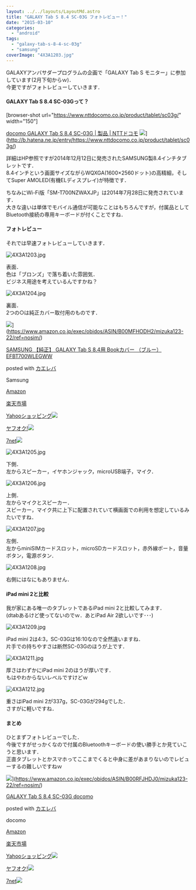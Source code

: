 ```yaml
---
layout: ../../layouts/LayoutMd.astro
title: "GALAXY Tab S 8.4 SC-03G フォトレビュー！"
date: "2015-03-10"
categories: 
  - "android"
tags: 
  - "galaxy-tab-s-8-4-sc-03g"
  - "samsung"
coverImage: "4X3A1203.jpg"
---
```


GALAXYアンバサダープログラムの企画で「GALAXY Tab S モニター」に参加しています(2月下旬からｗ)．  
今更ですがフォトレビューしていきます．

#### GALAXY Tab S 8.4 SC-03Gって？

\[browser-shot url="https://www.nttdocomo.co.jp/product/tablet/sc03g/" width="150"\]

[docomo GALAXY Tab S 8.4 SC-03G | 製品 | NTTドコモ](https://www.nttdocomo.co.jp/product/tablet/sc03g/) ![](http://b.hatena.ne.jp/entry/image/https://www.nttdocomo.co.jp/product/tablet/sc03g/)](http://b.hatena.ne.jp/entry/https://www.nttdocomo.co.jp/product/tablet/sc03g/)

詳細はHP参照ですが2014年12月12日に発売されたSAMSUNG製8.4インチタブレットです．  
8.4インチという画面サイズながらWQXGA(1600×2560ドット)の高精細，そしてSuper AMOLED(有機ELディスプレイ)が特徴です．

ちなみにWi-Fi版「SM-T700NZWAXJP」は2014年7月28日に発売されています．  
大きな違いは単体でモバイル通信が可能なことはもちろんですが，付属品としてBluetooth接続の専用キーボードが付くことですね．

#### フォトレビュー

それでは早速フォトレビューしていきます．

![4X3A1203.jpg](/archive/images/16577006850_e6ddd58f99_b.jpg)
 
表面．  
色は「ブロンズ」で落ち着いた雰囲気．  
ビジネス用途を考えているんですかね？

![4X3A1204.jpg](/archive/images/16578263039_c6c4e0b8b6_b.jpg)
 
裏面．  
2つの○は純正カバー取付用のものです．

![](/archive/images/21dOxs%2Bv60L._SL160_.jpg)](https://www.amazon.co.jp/exec/obidos/ASIN/B00MFHODH2/mizuka123-22/ref=nosim/)

[SAMSUNG 【純正】 GALAXY Tab S 8.4用 Bookカバー （ブルー） EFBT700WLEGWW](https://www.amazon.co.jp/exec/obidos/ASIN/B00MFHODH2/mizuka123-22/ref=nosim/)

posted with [カエレバ](http://kaereba.com)

Samsung

[Amazon](http://www.amazon.co.jp/gp/search?keywords=SAMSUNG%20%81y%8F%83%90%B3%81z%20GALAXY%20Tab%20S%208.4%97p%20Book%83J%83o%81%5B%20%81i%83u%83%8B%81%5B%81j%20EFBT700WLEGWW&__mk_ja_JP=%83J%83%5E%83J%83i&tag=mizuka123-22)

[楽天市場](http://hb.afl.rakuten.co.jp/hgc/032b53ee.4b34c5ee.0f4a541e.f440145e/?pc=http%3A%2F%2Fsearch.rakuten.co.jp%2Fsearch%2Fmall%2FSAMSUNG%2520%25E3%2580%2590%25E7%25B4%2594%25E6%25AD%25A3%25E3%2580%2591%2520GALAXY%2520Tab%2520S%25208.4%25E7%2594%25A8%2520Book%25E3%2582%25AB%25E3%2583%2590%25E3%2583%25BC%2520%25EF%25BC%2588%25E3%2583%2596%25E3%2583%25AB%25E3%2583%25BC%25EF%25BC%2589%2520EFBT700WLEGWW%2F-%2Ff.1-p.1-s.1-sf.0-st.A-v.2%3Fx%3D0%26scid%3Daf_ich_link_urltxt%26m%3Dhttp%3A%2F%2Fm.rakuten.co.jp%2F)

[Yahooショッピング![](//ad.jp.ap.valuecommerce.com/servlet/gifbanner?sid=3066752&pid=881990642)](//ck.jp.ap.valuecommerce.com/servlet/referral?sid=3066752&pid=881990642&vc_url=http%3A%2F%2Fsearch.shopping.yahoo.co.jp%2Fsearch%3Fp%3DSAMSUNG%2520%25E3%2580%2590%25E7%25B4%2594%25E6%25AD%25A3%25E3%2580%2591%2520GALAXY%2520Tab%2520S%25208.4%25E7%2594%25A8%2520Book%25E3%2582%25AB%25E3%2583%2590%25E3%2583%25BC%2520%25EF%25BC%2588%25E3%2583%2596%25E3%2583%25AB%25E3%2583%25BC%25EF%25BC%2589%2520EFBT700WLEGWW)

[ヤフオク!![](//ad.jp.ap.valuecommerce.com/servlet/gifbanner?sid=3066752&pid=881990645)](//ck.jp.ap.valuecommerce.com/servlet/referral?sid=3066752&pid=881990645&vc_url=http%3A%2F%2Fauctions.search.yahoo.co.jp%2Fsearch%3Fvo%3D%26ve%3D%26auccat%3D0%26aucminprice%3D%26aucmaxprice%3D%26aucmin_bidorbuy_price%3D%26aucmax_bidorbuy_price%3D%26loc_cd%3D0%26abatch%3D0%26istatus%3D0%26filtered%3D1%26ei%3DUTF-8%26tab_ex%3Dcommerce%26va%3DSAMSUNG%2520%25E3%2580%2590%25E7%25B4%2594%25E6%25AD%25A3%25E3%2580%2591%2520GALAXY%2520Tab%2520S%25208.4%25E7%2594%25A8%2520Book%25E3%2582%25AB%25E3%2583%2590%25E3%2583%25BC%2520%25EF%25BC%2588%25E3%2583%2596%25E3%2583%25AB%25E3%2583%25BC%25EF%25BC%2589%2520EFBT700WLEGWW)

[7net](//ck.jp.ap.valuecommerce.com/servlet/referral?sid=3066752&pid=881990643&vc_url=http%3A%2F%2Fwww.7netshopping.jp%2Fall%2Fsearch_result%2F-%2Fbprice%2Foff%2Fsort%2F0%2Fkword_in%2FSAMSUNG%2520%25E3%2580%2590%25E7%25B4%2594%25E6%25AD%25A3%25E3%2580%2591%2520GALAXY%2520Tab%2520S%25208.4%25E7%2594%25A8%2520Book%25E3%2582%25AB%25E3%2583%2590%25E3%2583%25BC%2520%25EF%25BC%2588%25E3%2583%2596%25E3%2583%25AB%25E3%2583%25BC%25EF%25BC%2589%2520EFBT700WLEGWW%2FallGoods%2Fon%2Fsubmit.x%2F30%2Fdisp_result%2F1%2Fsubmit.y%2F9%2Fprvlg%2Foff%2Fnobuy%2Fon%2FsetProduct%2Foff%2Foop%2Fon%2Fctgy%2Fall%2FfromKeywordSearch%2Ftrue)![](http://atq.ad.valuecommerce.com/servlet/atq/gifbanner?sid=3066752&pid=881990643)

![4X3A1205.jpg](/archive/images/16144466733_89a0d059f8_b.jpg)
 
下側．  
左からスピーカー，イヤホンジャック，microUSB端子，マイク．

![4X3A1206.jpg](/archive/images/16557133247_211476639c_b.jpg)
 
上側．  
左からマイクとスピーカー．  
スピーカー，マイク共に上下に配置されていて横画面での利用を想定しているみたいですね．

![4X3A1207.jpg](/archive/images/16763238781_a015a49f67_b.jpg)
 
左側．  
左からminiSIMカードスロット，microSDカードスロット，赤外線ポート，音量ボタン，電源ボタン．

![4X3A1208.jpg](/archive/images/16738530846_488e34a59b_b.jpg)
 
右側にはなにもありません．

#### iPad mini 2と比較

我が家にある唯一のタブレットであるiPad mini 2と比較してみます．  
(dtabあるけど使ってないのでｗ．あとiPad Air 2欲しいです･･･)

![4X3A1209.jpg](/archive/images/16763244011_925c62ed5f_b.jpg)
 
iPad mini 2は4:3，SC-03Gは16:10なので全然違いますね．  
片手での持ちやすさは断然SC-03Gのほうが上です．

![4X3A1211.jpg](/archive/images/16576841768_91d3364951_b.jpg)
 
厚さはわずかにiPad mini 2のほうが厚いです．  
もはやわからないレベルですけどｗ

![4X3A1212.jpg](/archive/images/16576844398_ea72b62e27_b.jpg)
 
重さはiPad mini 2が337g，SC-03Gが294gでした．  
さすがに軽いですね．

#### まとめ

ひとまずフォトレビューでした．  
今後ですがせっかくなので付属のBluetoothキーボードの使い勝手とか見ていこうと思います．  
正直タブレットとかスマホってここまでくると中身に差があまりないのでレビューするの難しいですねｗ

![](/archive/images/51B9w2NRBgL._SL160_.jpg)](https://www.amazon.co.jp/exec/obidos/ASIN/B00RFJHDJ0/mizuka123-22/ref=nosim/)

[GALAXY Tab S 8.4 SC-03G docomo](https://www.amazon.co.jp/exec/obidos/ASIN/B00RFJHDJ0/mizuka123-22/ref=nosim/)

posted with [カエレバ](http://kaereba.com)

docomo

[Amazon](http://www.amazon.co.jp/gp/search?keywords=GALAXY%20Tab%20S%208.4%20SC-03G%20docomo&__mk_ja_JP=%83J%83%5E%83J%83i&tag=mizuka123-22)

[楽天市場](http://hb.afl.rakuten.co.jp/hgc/032b53ee.4b34c5ee.0f4a541e.f440145e/?pc=http%3A%2F%2Fsearch.rakuten.co.jp%2Fsearch%2Fmall%2FGALAXY%2520Tab%2520S%25208.4%2520SC-03G%2520docomo%2F-%2Ff.1-p.1-s.1-sf.0-st.A-v.2%3Fx%3D0%26scid%3Daf_ich_link_urltxt%26m%3Dhttp%3A%2F%2Fm.rakuten.co.jp%2F)

[Yahooショッピング![](//ad.jp.ap.valuecommerce.com/servlet/gifbanner?sid=3066752&pid=881990642)](//ck.jp.ap.valuecommerce.com/servlet/referral?sid=3066752&pid=881990642&vc_url=http%3A%2F%2Fsearch.shopping.yahoo.co.jp%2Fsearch%3Fp%3DGALAXY%2520Tab%2520S%25208.4%2520SC-03G%2520docomo)

[ヤフオク!![](//ad.jp.ap.valuecommerce.com/servlet/gifbanner?sid=3066752&pid=881990645)](//ck.jp.ap.valuecommerce.com/servlet/referral?sid=3066752&pid=881990645&vc_url=http%3A%2F%2Fauctions.search.yahoo.co.jp%2Fsearch%3Fvo%3D%26ve%3D%26auccat%3D0%26aucminprice%3D%26aucmaxprice%3D%26aucmin_bidorbuy_price%3D%26aucmax_bidorbuy_price%3D%26loc_cd%3D0%26abatch%3D0%26istatus%3D0%26filtered%3D1%26ei%3DUTF-8%26tab_ex%3Dcommerce%26va%3DGALAXY%2520Tab%2520S%25208.4%2520SC-03G%2520docomo)

[7net](//ck.jp.ap.valuecommerce.com/servlet/referral?sid=3066752&pid=881990643&vc_url=http%3A%2F%2Fwww.7netshopping.jp%2Fall%2Fsearch_result%2F-%2Fbprice%2Foff%2Fsort%2F0%2Fkword_in%2FGALAXY%2520Tab%2520S%25208.4%2520SC-03G%2520docomo%2FallGoods%2Fon%2Fsubmit.x%2F30%2Fdisp_result%2F1%2Fsubmit.y%2F9%2Fprvlg%2Foff%2Fnobuy%2Fon%2FsetProduct%2Foff%2Foop%2Fon%2Fctgy%2Fall%2FfromKeywordSearch%2Ftrue)![](http://atq.ad.valuecommerce.com/servlet/atq/gifbanner?sid=3066752&pid=881990643)
